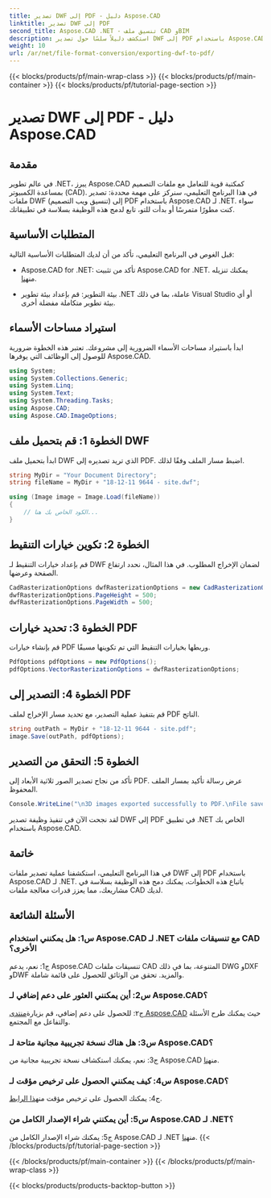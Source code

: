 ```yaml
---
title: تصدير DWF إلى PDF - دليل Aspose.CAD
linktitle: تصدير DWF إلى PDF
second_title: Aspose.CAD .NET - تنسيق ملف CAD وBIM
description: استكشف دليلاً سلسًا حول تصدير DWF إلى PDF باستخدام Aspose.CAD لـ .NET. قم بتحسين قدرات التعامل مع ملفات CAD الخاصة بك دون عناء.
weight: 10
url: /ar/net/file-format-conversion/exporting-dwf-to-pdf/
---
```


{{< blocks/products/pf/main-wrap-class >}}
{{< blocks/products/pf/main-container >}}
{{< blocks/products/pf/tutorial-page-section >}}

# تصدير DWF إلى PDF - دليل Aspose.CAD

## مقدمة

في عالم تطوير .NET، يبرز Aspose.CAD كمكتبة قوية للتعامل مع ملفات التصميم بمساعدة الكمبيوتر (CAD). في هذا البرنامج التعليمي، سنركز على مهمة محددة: تصدير ملفات DWF (تنسيق ويب التصميم) إلى PDF باستخدام Aspose.CAD لـ .NET. سواء كنت مطورًا متمرسًا أو بدأت للتو، تابع لدمج هذه الوظيفة بسلاسة في تطبيقاتك.

## المتطلبات الأساسية

قبل الغوص في البرنامج التعليمي، تأكد من أن لديك المتطلبات الأساسية التالية:

-  Aspose.CAD for .NET: تأكد من تثبيت Aspose.CAD for .NET. يمكنك تنزيله من[هنا](https://releases.aspose.com/cad/net/).

- بيئة التطوير: قم بإعداد بيئة تطوير .NET عاملة، بما في ذلك Visual Studio أو أي بيئة تطوير متكاملة مفضلة أخرى.

## استيراد مساحات الأسماء

ابدأ باستيراد مساحات الأسماء الضرورية إلى مشروعك. تعتبر هذه الخطوة ضرورية للوصول إلى الوظائف التي يوفرها Aspose.CAD.

```csharp
using System;
using System.Collections.Generic;
using System.Linq;
using System.Text;
using System.Threading.Tasks;
using Aspose.CAD;
using Aspose.CAD.ImageOptions;
```

## الخطوة 1: قم بتحميل ملف DWF

ابدأ بتحميل ملف DWF الذي تريد تصديره إلى PDF. اضبط مسار الملف وفقًا لذلك.

```csharp
string MyDir = "Your Document Directory";
string fileName = MyDir + "18-12-11 9644 - site.dwf";

using (Image image = Image.Load(fileName))
{
    // الكود الخاص بك هنا...
}
```

## الخطوة 2: تكوين خيارات التنقيط

قم بإعداد خيارات التنقيط لـ DWF لضمان الإخراج المطلوب. في هذا المثال، نحدد ارتفاع الصفحة وعرضها.

```csharp
CadRasterizationOptions dwfRasterizationOptions = new CadRasterizationOptions();
dwfRasterizationOptions.PageHeight = 500;
dwfRasterizationOptions.PageWidth = 500;
```

## الخطوة 3: تحديد خيارات PDF

قم بإنشاء خيارات PDF وربطها بخيارات التنقيط التي تم تكوينها مسبقًا.

```csharp
PdfOptions pdfOptions = new PdfOptions();
pdfOptions.VectorRasterizationOptions = dwfRasterizationOptions;
```

## الخطوة 4: التصدير إلى PDF

قم بتنفيذ عملية التصدير، مع تحديد مسار الإخراج لملف PDF الناتج.

```csharp
string outPath = MyDir + "18-12-11 9644 - site.pdf";
image.Save(outPath, pdfOptions);
```

## الخطوة 5: التحقق من التصدير

تأكد من نجاح تصدير الصور ثلاثية الأبعاد إلى PDF. عرض رسالة تأكيد بمسار الملف المحفوظ.

```csharp
Console.WriteLine("\n3D images exported successfully to PDF.\nFile saved at " + MyDir);
```

لقد نجحت الآن في تنفيذ وظيفة تصدير DWF إلى PDF في تطبيق .NET الخاص بك باستخدام Aspose.CAD.

## خاتمة

في هذا البرنامج التعليمي، استكشفنا عملية تصدير ملفات DWF إلى PDF باستخدام Aspose.CAD لـ .NET. باتباع هذه الخطوات، يمكنك دمج هذه الوظيفة بسلاسة في مشاريعك، مما يعزز قدرات معالجة ملفات CAD لديك.

## الأسئلة الشائعة

### س1: هل يمكنني استخدام Aspose.CAD لـ .NET مع تنسيقات ملفات CAD الأخرى؟

ج1: نعم، يدعم Aspose.CAD تنسيقات ملفات CAD المتنوعة، بما في ذلك DWG وDXF وDWF والمزيد. تحقق من الوثائق للحصول على قائمة شاملة.

### س2: أين يمكنني العثور على دعم إضافي لـ Aspose.CAD؟

 ج٢: للحصول على دعم إضافي، قم بزيارة[منتدى Aspose.CAD](https://forum.aspose.com/c/cad/19) حيث يمكنك طرح الأسئلة والتفاعل مع المجتمع.

### س3: هل هناك نسخة تجريبية مجانية متاحة لـ Aspose.CAD؟

 ج3: نعم، يمكنك استكشاف نسخة تجريبية مجانية من Aspose.CAD من[هنا](https://releases.aspose.com/).

### س4: كيف يمكنني الحصول على ترخيص مؤقت لـ Aspose.CAD؟

 ج4: يمكنك الحصول على ترخيص مؤقت من[هذا الرابط](https://purchase.aspose.com/temporary-license/).

### س5: أين يمكنني شراء الإصدار الكامل من Aspose.CAD لـ .NET؟

 ج5: يمكنك شراء الإصدار الكامل من Aspose.CAD لـ .NET من[هنا](https://purchase.aspose.com/buy).
{{< /blocks/products/pf/tutorial-page-section >}}

{{< /blocks/products/pf/main-container >}}
{{< /blocks/products/pf/main-wrap-class >}}

{{< blocks/products/products-backtop-button >}}
